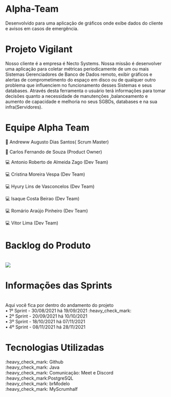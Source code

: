 # Alpha-Team
Desenvolvido para uma aplicação de gráficos onde exibe dados do
cliente e avisos em casos de emergência.

<h1>Projeto Vigilant</h1>

Nosso  cliente  é a empresa  é Necto Systems.
	Nossa missão  é  desenvolver  uma  aplicação  para  coletar  métricas periodicamente de um ou mais Sistemas Gerenciadores
        de Banco de Dados remoto, exibir  gráficos e alertas de  comprometimento do espaço em disco ou de qualquer outro problema 
        que  influenciem no funcionamento  desses  Sistemas e seus databases. Através desta ferramenta  o usuário  terá informações
        para tomar decisões quanto a necessidade  de  manutenções ,balanceamento  e  aumento   de capacidade e melhoria no seus 
        SGBDs, databases e  na sua infra(Servidores).

<h1>Equipe Alpha Team</h1>

:boy: Andreww Augusto Dias Santos( Scrum Master) 

:man:  Carlos Fernando de Souza (Product Owner) 

:computer: Antonio Roberto de Almeida Zago (Dev Team) 

:computer: Cristina Moreira Vespa (Dev Team)

:computer: Hyury Lins de Vasconcelos (Dev Team) 

:computer: Isaque Costa Beirao (Dev Team) 

:computer: Romário Araújo Pinheiro (Dev Team)

:computer: Vitor Lima (Dev Team)

<h1>Backlog do Produto</h1><br>
<img src="img/backlog.png">


<h1>Informações das Sprints</h1><br>
Aqui você fica por dentro do andamento do projeto<br>
• 1º Sprint - 30/08/2021 há 19/09/2021 :heavy_check_mark:<br>
• 2º Sprint - 20/09/2021 há 10/10/2021<br>
• 3º Sprint - 18/10/2021 há 07/11/2021<br>
• 4º Sprint - 08/11/2021 há 28/11/2021<br>



<h1>Tecnologias Utilizadas</h1>
:heavy_check_mark: Github<br>
:heavy_check_mark: Java<br>
:heavy_check_mark: Comunicação: Meet e Discord<br>
:heavy_check_mark:PostgreSQL<br>
:heavy_check_mark: brModelo<br>
:heavy_check_mark: MyScrumhalf<br>